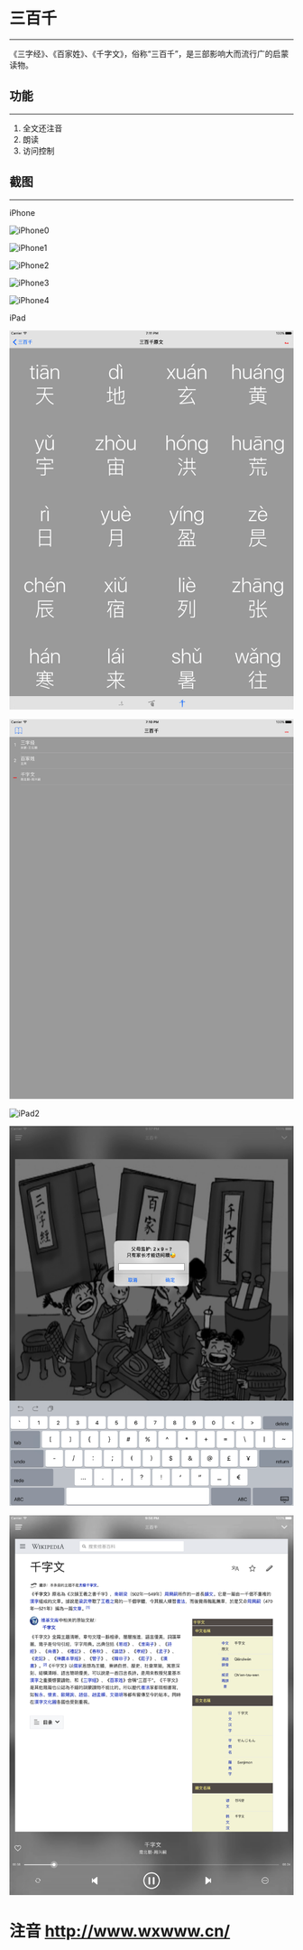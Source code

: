 # 三百千
---

《三字经》、《百家姓》、《千字文》，俗称“三百千”，是三部影响大而流行广的启蒙读物。

## 功能
---

1. 全文还注音
1. 朗读
1. 访问控制

## 截图
---

iPhone

![iPhone0](screenshot/iPone/0.png)

![iPhone1](screenshot/iPone/1.png)

![iPhone2](screenshot/iPone/2.png)

![iPhone3](screenshot/iPone/3.png)

![iPhone4](screenshot/iPone/4.png)

iPad

![iPad0](screenshot/iPad/0.png)

![iPad1](screenshot/iPad/1.png)

![iPad2](screenshot/iPad/2.png)

![iPad3](screenshot/iPad/3.png)

![iPad4](screenshot/iPad/4.png)

# 注音 <http://www.wxwww.cn/>
